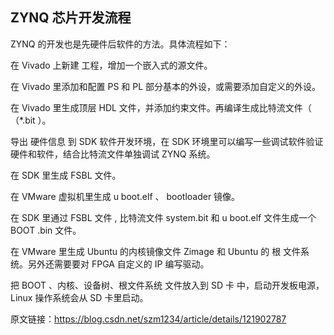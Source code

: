 ## ZYNQ 芯片开发流程
ZYNQ 的开发也是先硬件后软件的方法。具体流程如下：

在 Vivado 上新建 工程，增加一个嵌入式的源文件。

在 Vivado 里添加和配置 PS 和 PL 部分基本的外设，或需要添加自定义的外设。

在 Vivado 里生成顶层 HDL 文件，并添加约束文件。再编译生成比特流文件（ （*.bit ）。

导出 硬件信息 到 SDK 软件开发环境，在 SDK 环境里可以编写一些调试软件验证硬件和软件，结合比特流文件单独调试 ZYNQ 系统。

在 SDK 里生成 FSBL 文件。

在 VMware 虚拟机里生成 u boot.elf 、 bootloader 镜像。

在 SDK 里通过 FSBL 文件 , 比特流文件 system.bit 和 u boot.elf 文件生成一个 BOOT .bin 文件。

在 VMware 里生成 Ubuntu 的内核镜像文件 Zimage 和 Ubuntu 的 根 文件系统。另外还需要要对 FPGA 自定义的 IP 编写驱动。

把 BOOT 、内核、设备树、根文件系统 文件放入到 SD 卡 中，启动开发板电源， Linux 操作系统会从 SD 卡里启动。
                        
原文链接：https://blog.csdn.net/szm1234/article/details/121902787
